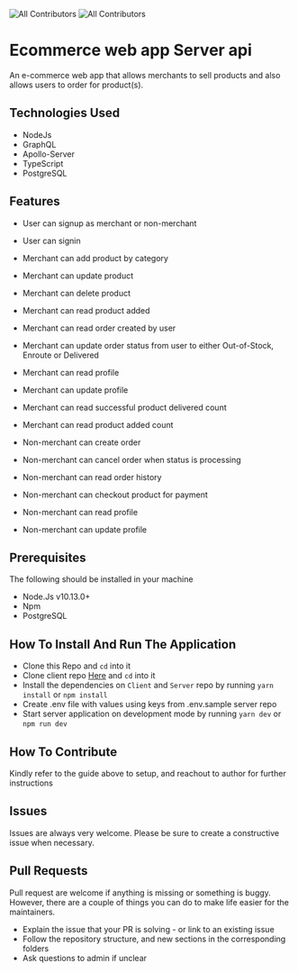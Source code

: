 ![All Contributors](https://img.shields.io/badge/licence-MIT-brightgreen)
![All Contributors](https://img.shields.io/badge/PRs-welcome-brightgreen)

# Ecommerce web app Server api

An e-commerce web app that allows merchants to sell products and also allows users to order for product(s).

## Technologies Used

- NodeJs
- GraphQL
- Apollo-Server
- TypeScript
- PostgreSQL

## Features

- User can signup as merchant or non-merchant
- User can signin

- Merchant can add product by category
- Merchant can update product
- Merchant can delete product
- Merchant can read product added
- Merchant can read order created by user
- Merchant can update order status from user to either Out-of-Stock, Enroute or Delivered
- Merchant can read profile
- Merchant can update profile
- Merchant can read successful product delivered count
- Merchant can read product added count

- Non-merchant can create order
- Non-merchant can cancel order when status is processing
- Non-merchant can read order history
- Non-merchant can checkout product for payment
- Non-merchant can read profile
- Non-merchant can update profile

## Prerequisites

The following should be installed in your machine

- Node.Js v10.13.0+
- Npm
- PostgreSQL

## How To Install And Run The Application

- Clone this Repo and `cd` into it
- Clone client repo [Here](https://github.com/Nelson-Chinedu/Ecommerce-client) and `cd` into it
- Install the dependencies on `Client` and `Server` repo by running `yarn install` or `npm install`
- Create .env file with values using keys from .env.sample server repo
- Start server application on development mode by running `yarn dev` or `npm run dev`

## How To Contribute

Kindly refer to the guide above to setup, and reachout to author for further instructions

## Issues

Issues are always very welcome. Please be sure to create a constructive issue when necessary.

## Pull Requests

Pull request are welcome if anything is missing or something is buggy. However, there are a couple of things you can do to make life easier for the maintainers.

- Explain the issue that your PR is solving - or link to an existing issue
- Follow the repository structure, and new sections in the corresponding folders
- Ask questions to admin if unclear
